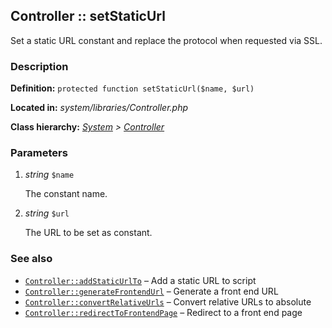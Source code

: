 
Controller :: setStaticUrl
-------------------------------------------

Set a static URL constant and replace the protocol when requested via SSL.


### Description ###

**Definition:** `protected function setStaticUrl($name, $url)`

**Located in:** *system/libraries/Controller.php*

**Class hierarchy:** *[System](../System.md) > [Controller](../Controller.md)*


### Parameters ###

1. *string* `$name`

	The constant name.

2. *string* `$url`

	The URL to be set as constant.


### See also ###

- [`Controller::addStaticUrlTo`](addStaticUrlTo.md) – Add a static URL to script
- [`Controller::generateFrontendUrl`](generateFrontendUrl.md) – Generate a front end URL
- [`Controller::convertRelativeUrls`](convertRelativeUrls.md) – Convert relative URLs to absolute
- [`Controller::redirectToFrontendPage`](redirectToFrontendPage.md) – Redirect to a front end page
